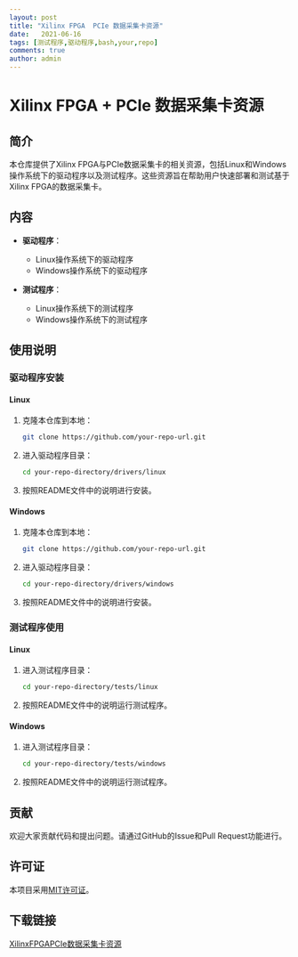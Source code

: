 ```yaml
---
layout: post
title: "Xilinx FPGA  PCIe 数据采集卡资源"
date:   2021-06-16
tags: [测试程序,驱动程序,bash,your,repo]
comments: true
author: admin
---
```

# Xilinx FPGA + PCIe 数据采集卡资源

## 简介

本仓库提供了Xilinx FPGA与PCIe数据采集卡的相关资源，包括Linux和Windows操作系统下的驱动程序以及测试程序。这些资源旨在帮助用户快速部署和测试基于Xilinx FPGA的数据采集卡。

## 内容

- **驱动程序**：
  - Linux操作系统下的驱动程序
  - Windows操作系统下的驱动程序

- **测试程序**：
  - Linux操作系统下的测试程序
  - Windows操作系统下的测试程序

## 使用说明

### 驱动程序安装

#### Linux

1. 克隆本仓库到本地：
   ```bash
   git clone https://github.com/your-repo-url.git
   ```
2. 进入驱动程序目录：
   ```bash
   cd your-repo-directory/drivers/linux
   ```
3. 按照README文件中的说明进行安装。

#### Windows

1. 克隆本仓库到本地：
   ```bash
   git clone https://github.com/your-repo-url.git
   ```
2. 进入驱动程序目录：
   ```bash
   cd your-repo-directory/drivers/windows
   ```
3. 按照README文件中的说明进行安装。

### 测试程序使用

#### Linux

1. 进入测试程序目录：
   ```bash
   cd your-repo-directory/tests/linux
   ```
2. 按照README文件中的说明运行测试程序。

#### Windows

1. 进入测试程序目录：
   ```bash
   cd your-repo-directory/tests/windows
   ```
2. 按照README文件中的说明运行测试程序。

## 贡献

欢迎大家贡献代码和提出问题。请通过GitHub的Issue和Pull Request功能进行。

## 许可证

本项目采用[MIT许可证](LICENSE)。

## 下载链接

[XilinxFPGAPCIe数据采集卡资源](https://pan.quark.cn/s/870ebc7d8dbc)